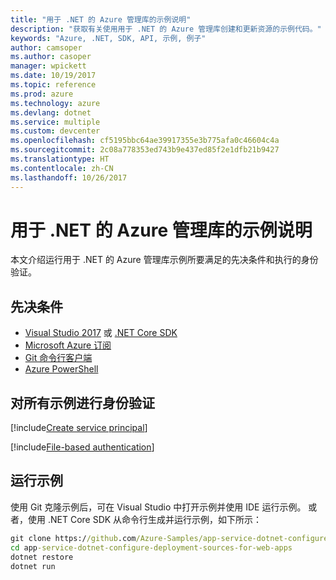 ```yaml
---
title: "用于 .NET 的 Azure 管理库的示例说明"
description: "获取有关使用用于 .NET 的 Azure 管理库创建和更新资源的示例代码。"
keywords: "Azure, .NET, SDK, API, 示例, 例子"
author: camsoper
ms.author: casoper
manager: wpickett
ms.date: 10/19/2017
ms.topic: reference
ms.prod: azure
ms.technology: azure
ms.devlang: dotnet
ms.service: multiple
ms.custom: devcenter
ms.openlocfilehash: cf5195bbc64ae39917355e3b775afa0c46604c4a
ms.sourcegitcommit: 2c08a778353ed743b9e437ed85f2e1dfb21b9427
ms.translationtype: HT
ms.contentlocale: zh-CN
ms.lasthandoff: 10/26/2017
---
```

# <a name="azure-management-libraries-for-net-sample-instructions"></a>用于 .NET 的 Azure 管理库的示例说明

本文介绍运行用于 .NET 的 Azure 管理库示例所要满足的先决条件和执行的身份验证。

## <a name="prerequisties"></a>先决条件 

* [Visual Studio 2017](https://www.visualstudio.com/vs/) 或 [.NET Core SDK](https://www.microsoft.com/net/download/core)
* [Microsoft Azure 订阅](https://azure.microsoft.com/free/)
* [Git 命令行客户端](https://git-scm.com/)
* [Azure PowerShell](/powershell/azure/install-azurerm-ps)

## <a name="authentication-for-all-samples"></a>对所有示例进行身份验证

[!include[Create service principal](includes/create-sp.md)]

[!include[File-based authentication](includes/file-based-auth.md)]

## <a name="running-the-samples"></a>运行示例

使用 Git 克隆示例后，可在 Visual Studio 中打开示例并使用 IDE 运行示例。  或者，使用 .NET Core SDK 从命令行生成并运行示例，如下所示：

```cmd
git clone https://github.com/Azure-Samples/app-service-dotnet-configure-deployment-sources-for-web-apps.git
cd app-service-dotnet-configure-deployment-sources-for-web-apps
dotnet restore
dotnet run
```